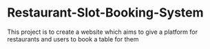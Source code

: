 # Restaurant-Slot-Booking-System
This project is to create a website which aims to give a platform for restaurants and users to book a table for them
